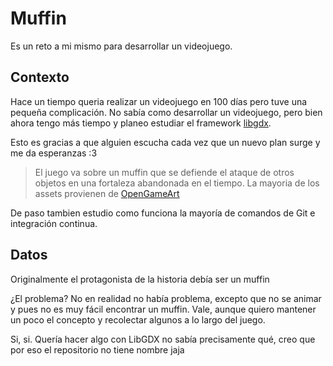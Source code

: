 # Muffin

Es un reto a mi mismo para desarrollar un videojuego.

## Contexto

Hace un tiempo queria realizar un videojuego en 100 días pero tuve una pequeña complicación.
No sabía como desarrollar un videojuego, pero bien ahora tengo más tiempo y planeo estudiar el framework [libgdx](https://libgdx.com/).

Esto es gracias a que alguien escucha cada vez que un nuevo plan surge y me da esperanzas :3

> El juego va sobre un muffin que se defiende el ataque de otros objetos en una fortaleza abandonada en el tiempo.
> La mayoria de los assets provienen de [OpenGameArt](https://opengameart.org/)

De paso tambien estudio como funciona la mayoría de comandos de Git e integración continua.

## Datos

Originalmente el protagonista de la historia debía ser un muffin

¿El problema? No en realidad no había problema, excepto que no se animar y pues no es muy fácil encontrar un muffin. 
Vale, aunque quiero mantener un poco el concepto y recolectar algunos a lo largo del juego.

Si, si. Quería hacer algo con LibGDX no sabía precisamente qué, creo que por eso el repositorio no tiene nombre jaja
